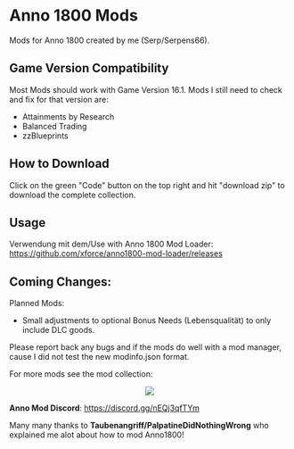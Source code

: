 # Anno 1800 Mods
Mods for Anno 1800 created by me (Serp/Serpens66).  

Game Version Compatibility
-
Most Mods should work with Game Version 16.1.
Mods I still need to check and fix for that version are:
- Attainments by Research
- Balanced Trading
- zzBlueprints

How to Download  
-
Click on the green "Code" button on the top right and hit "download zip" to download the complete collection.  

Usage  
-
Verwendung mit dem/Use with Anno 1800 Mod Loader: https://github.com/xforce/anno1800-mod-loader/releases  


Coming Changes:
-

Planned Mods:
- Small adjustments to optional Bonus Needs (Lebensqualität) to only include DLC goods.

Please report back any bugs and if the mods do well with a mod manager, cause I did not test the new modinfo.json format.

For more mods see the mod collection:
<p align="center">
    <a href="https://github.com/anno-mods/Collection"><img src="https://github.com/anno-mods.png"></a>
</p>

**Anno Mod Discord**: https://discord.gg/nEQj3qfTYm

Many many thanks to **Taubenangriff/PalpatineDidNothingWrong** who explained me alot about how to mod Anno1800!
